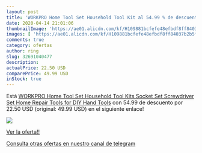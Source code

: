 ```yaml
---
layout: post
title: 'WORKPRO Home Tool Set Household Tool Kit al 54.99 % de descuento'
date: 2020-04-14 21:01:06
thumbnailImage: 'https://ae01.alicdn.com/kf/H109881bcfefe48efbdf8ff84037b2b5fo/WORKPRO-Home-Tool-Set-Household-Tool-Kits-Socket-Set-Screwdriver-Set-Home-Repair-Tools-for-DIY.jpg_350x350._SL200_.jpg'
images: [ 'https://ae01.alicdn.com/kf/H109881bcfefe48efbdf8ff84037b2b5fo/WORKPRO-Home-Tool-Set-Household-Tool-Kits-Socket-Set-Screwdriver-Set-Home-Repair-Tools-for-DIY.jpg_350x350._SL200_.jpg' ]
comments: true
category: ofertas
author: ring
slug: 32691040477
description:
actualPrice: 22.50 USD
comparePrice: 49.99 USD
inStock: true
---
```


Está [WORKPRO Home Tool Set Household Tool Kits Socket Set Screwdriver Set Home Repair Tools for DIY Hand Tools](https://www.amazon.com/dp/32691040477/?tag=redken08-20) con 54.99 de descuento por 22.50 USD (original: 49.99 USD) en el siguiente enlace!

[![](https://ae01.alicdn.com/kf/H109881bcfefe48efbdf8ff84037b2b5fo/WORKPRO-Home-Tool-Set-Household-Tool-Kits-Socket-Set-Screwdriver-Set-Home-Repair-Tools-for-DIY.jpg_350x350._SL200_.jpg)](https://www.amazon.com/dp/32691040477/?tag=redken08-20)

[Ver la oferta!!](https://www.amazon.com/dp/32691040477/?tag=redken08-20)

[Consulta otras ofertas en nuestro canal de telegram](https://t.me/s/ofertas25)
